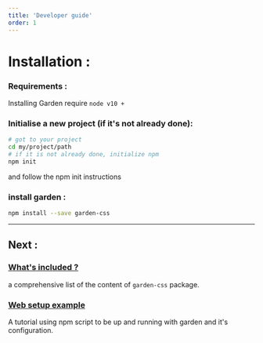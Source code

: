 ```yaml
---
title: 'Developer guide'
order: 1
---
```


# Installation :

### Requirements :

Installing Garden require `node v10 +`

### Initialise a new project (if it's not already done):

```BASH
# got to your project
cd my/project/path
# if it is not already done, initialize npm
npm init
```

and follow the npm init instructions

### install garden :

```bash
npm install --save garden-css
```

---

## Next :

### [What's included ?](whatsIncluded/)

a comprehensive list of the content of `garden-css` package.

### [Web setup example](websetupexample/)

A tutorial using npm script to be up and running with garden and it's configuration.
